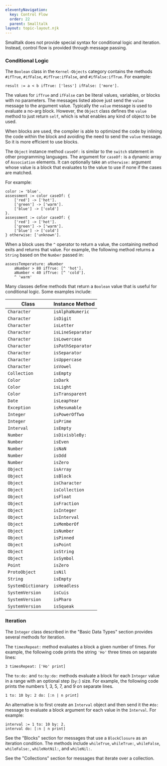 ```yaml
---
eleventyNavigation:
  key: Control Flow
  order: 22
  parent: Smalltalk
layout: topic-layout.njk
---
```


Smalltalk does not provide special syntax for conditional logic and iteration.
Instead, control flow is provided through message passing.

### Conditional Logic

The `Boolean` class in the `Kernel-Objects` category contains the methods
`#ifTrue`, `#ifFalse`, `#ifTrue:ifFalse`, and `#ifFalse:ifTrue`.
For example:

```smalltalk
result := a < b ifTrue: ['less'] ifFalse: ['more'].
```

The values for `ifTrue` and `ifFalse` can be
literal values, variables, or blocks with no parameters.
The messages listed above just send the `value` message to the argument value.
Typically the `value` message is used to evaluate a no-arg block.
However, the `Object` class defines the `value` method to just return `self`,
which is what enables any kind of object to be used.

When blocks are used, the compiler is able to optimized the code by
inlining the code within the block and
avoiding the need to send the `value` message.
So it is more efficient to use blocks.

The `Object` instance method `caseOf:` is similar to
the `switch` statement in other programming languages.
The argument for `caseOf:` is a dynamic array of `Association` elements.
It can optionally take an `otherwise:` argument
whose value is a block that evaluates to the
value to use if none if the cases are matched.

For example:

```smalltalk
color := 'blue'.
assessment := color caseOf: {
    ['red'] -> ['hot'].
    ['green'] -> ['warm'].
    ['blue'] -> ['cold']
}.
assessment := color caseOf: {
    ['red'] -> ['hot'].
    ['green'] -> ['warm'].
    ['blue'] -> ['cold']
} otherwise: ['unknown'].
```

When a block uses the `^` operator to return a value,
the containing method exits and returns that value.
For example, the following method returns
a `String` based on the `Number` passed in:

```smalltalk
assessTemperature: aNumber
    aNumber > 80 ifTrue: [^ 'hot'].
    aNumber < 40 ifTrue: [^ 'cold'].
    ^ 'warm'
```

Many classes define methods that return a `Boolean` value
that is useful for conditional logic. Some examples include:

| Class              | Instance Method   |
| ------------------ | ----------------- |
| `Character`        | `isAlphaNumeric`  |
| `Character`        | `isDigit`         |
| `Character`        | `isLetter`        |
| `Character`        | `isLineSeparator` |
| `Character`        | `isLowercase`     |
| `Character`        | `isPathSeparator` |
| `Character`        | `isSeparator`     |
| `Character`        | `isUppercase`     |
| `Character`        | `isVowel`         |
| `Collection`       | `isEmpty`         |
| `Color`            | `isDark`          |
| `Color`            | `isLight`         |
| `Color`            | `isTransparent`   |
| `Date`             | `isLeapYear`      |
| `Exception`        | `isResumable`     |
| `Integer`          | `isPowerOfTwo`    |
| `Integer`          | `isPrime`         |
| `Interval`         | `isEmpty`         |
| `Number`           | `isDivisbleBy:`   |
| `Number`           | `isEven`          |
| `Number`           | `isNaN`           |
| `Number`           | `isOdd`           |
| `Number`           | `isZero`          |
| `Object`           | `isArray`         |
| `Object`           | `isBlock`         |
| `Object`           | `isCharacter`     |
| `Object`           | `isCollection`    |
| `Object`           | `isFloat`         |
| `Object`           | `isFraction`      |
| `Object`           | `isInteger`       |
| `Object`           | `isInterval`      |
| `Object`           | `isMemberOf`      |
| `Object`           | `isNumber`        |
| `Object`           | `isPinned`        |
| `Object`           | `isPoint`         |
| `Object`           | `isString`        |
| `Object`           | `isSymbol`        |
| `Point`            | `isZero`          |
| `ProtoObject`      | `isNil`           |
| `String`           | `isEmpty`         |
| `SystemDictionary` | `isHeadless`      |
| `SystemVersion`    | `isCuis`          |
| `SystemVersion`    | `isPharo`         |
| `SystemVersion`    | `isSqueak`        |

### Iteration

The `Integer` class described in the "Basic Data Types" section
provides several methods for iteration.

The `timesRepeat:` method evaluates a block a given number of times.
For example, the following code prints the string `'Ho'`
three times on separate lines:

```smalltalk
3 timesRepeat: ['Ho' print]
```

The `to:do:` and `to:by:do:` methods evaluate a block
for each `Integer` value in a range with an optional step (`by:`) size.
For example, the following code prints
the numbers 1, 3, 5, 7, and 9 on separate lines.

```smalltalk
1 to: 10 by: 2 do: [:n | n print]
```

An alternative is to first create an `Interval` object and
then send it the `#do:` message to evaluate a block argument
for each value in the `Interval`.
For example:

```smalltalk
interval := 1 to: 10 by: 2.
interval do: [:n | n print]
```

See the "Blocks" section for messages that
use a `BlockClosure` as an iteration condition.
The methods include `whileTrue`, `whileTrue:`, `whileFalse`, `whileFalse:`,
`whileNotNil:`, and `whileNil:`.

See the "Collections" section for messages that iterate over a collection.
